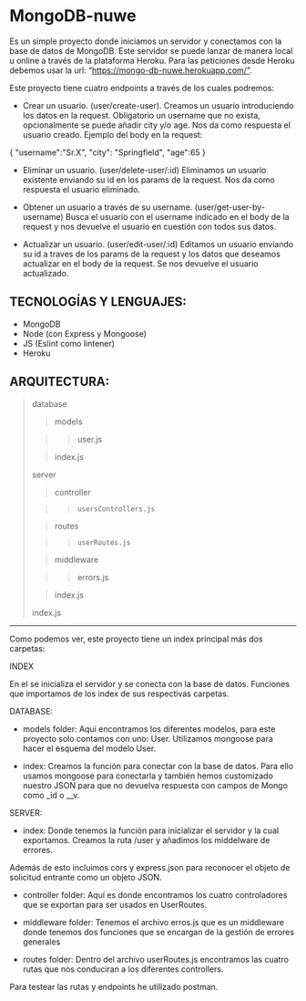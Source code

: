 # MongoDB-nuwe

Es un simple proyecto donde iniciamos un servidor y conectamos con la base de datos de MongoDB.
Este servidor se puede lanzar de manera local u online a través de la plataforma Heroku.
Para las peticiones desde Heroku debemos usar la url: “https://mongo-db-nuwe.herokuapp.com/”.

Este proyecto tiene cuatro endpoints a través de los cuales podremos:

- Crear un usuario. (user/create-user).
  Creamos un usuario introduciendo los datos en la request. Obligatorio un username que no exista, opcionalmente se puede añadir city y/o age. Nos da como respuesta el usuario creado.
  Ejemplo del body en la request:

{
"username":"Sr.X",
"city": "Springfield",
"age":65
}

- Eliminar un usuario. (user/delete-user/:id)
  Eliminamos un usuario existente enviando su id en los params de la request. Nos da como respuesta el usuario eliminado.

- Obtener un usuario a través de su username. (user/get-user-by-username)
  Busca el usuario con el username indicado en el body de la request y nos devuelve el usuario en cuestión con todos sus datos.

- Actualizar un usuario. (user/edit-user/:id)
  Editamos un usuario enviando su id a traves de los params de la request y los datos que deseamos actualizar en el body de la request. Se nos devuelve el usuario actualizado.

## TECNOLOGÍAS Y LENGUAJES:

- MongoDB
- Node (con Express y Mongoose)
- JS (Eslint como lintener)
- Heroku

## ARQUITECTURA:

> database
>
> > models
>
> > > user.js
>
> > index.js
>
> server
>
> > controller
>
> > >     usersControllers.js
>
> > routes
>
> > >     userRoutes.js
>
> > middleware
>
> > > errors.js
>
> > index.js
>
> index.js

---

Como podemos ver, este proyecto tiene un index principal más dos carpetas:

INDEX

En el se inicializa el servidor y se conecta con la base de datos. Funciones que importamos de los index de sus respectivas carpetas.

DATABASE:

- models folder: Aqui encontramos los diferentes modelos, para este proyecto solo contamos con uno: User. Utilizamos mongoose para hacer el esquema del modelo User.

- index: Creamos la función para conectar con la base de datos. Para ello usamos mongoose para conectarla y también hemos customizado nuestro JSON para que no devuelva respuesta con campos de Mongo como \_id o \_\_v.

SERVER:

- index: Donde tenemos la función para inicializar el servidor y la cual exportamos. Creamos la ruta /user y añadimos los middelware de errores.

Además de esto incluimos cors y express.json para reconocer el objeto de solicitud entrante como un objeto JSON.

- controller folder: Aquí es donde encontramos los cuatro controladores que se exportan para ser usados en UserRoutes.

- middleware folder: Tenemos el archivo erros.js que es un middleware donde tenemos dos funciones que se encargan de la gestión de errores generales

- routes folder: Dentro del archivo userRoutes.js encontramos las cuatro rutas que nos conduciran a los diferentes controllers.

Para testear las rutas y endpoints he utilizado postman.
